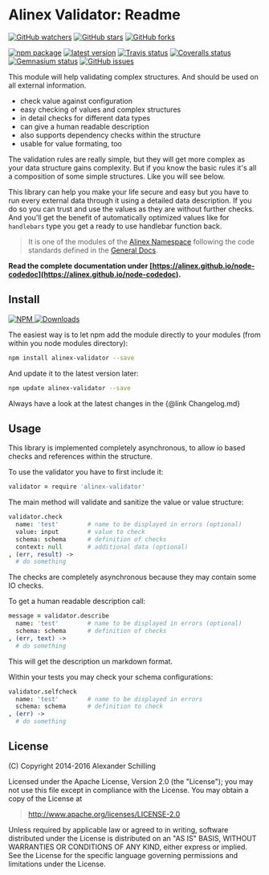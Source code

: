Alinex Validator: Readme
=================================================

[![GitHub watchers](
  https://img.shields.io/github/watchers/alinex/node-validator.svg?style=social&label=Watch&maxAge=2592000)](
  https://github.com/alinex/node-validator/subscription)<!-- {.hidden-small} -->
[![GitHub stars](
  https://img.shields.io/github/stars/alinex/node-validator.svg?style=social&label=Star&maxAge=2592000)](
  https://github.com/alinex/node-validator)
[![GitHub forks](
  https://img.shields.io/github/forks/alinex/node-validator.svg?style=social&label=Fork&maxAge=2592000)](
  https://github.com/alinex/node-validator)<!-- {.hidden-small} -->
<!-- {p:.right} -->

[![npm package](
  https://img.shields.io/npm/v/alinex-validator.svg?maxAge=2592000&label=latest%20version)](
  https://www.npmjs.com/package/alinex-validator)
[![latest version](
  https://img.shields.io/npm/l/alinex-validator.svg?maxAge=2592000)](
  #license)<!-- {.hidden-small} -->
[![Travis status](
  https://img.shields.io/travis/alinex/node-validator.svg?maxAge=2592000&label=develop)](
  https://travis-ci.org/alinex/node-validator)
[![Coveralls status](
  https://img.shields.io/coveralls/alinex/node-validator.svg?maxAge=2592000)](
  https://coveralls.io/r/alinex/node-validator?branch=master)
[![Gemnasium status](
  https://img.shields.io/gemnasium/alinex/node-validator.svg?maxAge=2592000)](
  https://gemnasium.com/alinex/node-validator)
[![GitHub issues](
  https://img.shields.io/github/issues/alinex/node-validator.svg?maxAge=2592000)](
  https://github.com/alinex/node-validator/issues)<!-- {.hidden-small} -->


This module will help validating complex structures. And should be used on all
external information.

- check value against configuration
- easy checking of values and complex structures
- in detail checks for different data types
- can give a human readable description
- also supports dependency checks within the structure
- usable for value formating, too

The validation rules are really simple, but they will get more complex as your
data structure gains complexity. But if you know the basic rules it's all
a composition of some simple structures. Like you will see below.

This library can help you make your life secure and easy but you have to run
every external data through it using a detailed data description. If you do so
you can trust and use the values as they are without further checks.
And you'll get the benefit of automatically optimized values like for `handlebars`
type you get a ready to use handlebar function back.

> It is one of the modules of the [Alinex Namespace](https://alinex.github.io/code.html)
> following the code standards defined in the [General Docs](https://alinex.github.io/develop).

__Read the complete documentation under
[https://alinex.github.io/node-codedoc](https://alinex.github.io/node-codedoc).__
<!-- {p: .hidden} -->


Install
-------------------------------------------------

[![NPM](https://nodei.co/npm/alinex-validator.png?downloads=true&downloadRank=true&stars=true)
 ![Downloads](https://nodei.co/npm-dl/alinex-validator.png?months=9&height=3)
](https://www.npmjs.com/package/alinex-validator)

The easiest way is to let npm add the module directly to your modules
(from within you node modules directory):

``` sh
npm install alinex-validator --save
```

And update it to the latest version later:

``` sh
npm update alinex-validator --save
```

Always have a look at the latest changes in the {@link Changelog.md}


Usage
-------------------------------------------------

This library is implemented completely asynchronous, to allow io based checks
and references within the structure.

To use the validator you have to first include it:

``` coffee
validator = require 'alinex-validator'
```

The main method will validate and sanitize the value or value structure:

``` coffee
validator.check
  name: 'test'        # name to be displayed in errors (optional)
  value: input        # value to check
  schema: schema      # definition of checks
  context: null       # additional data (optional)
, (err, result) ->
  # do something
```

The checks are completely asynchronous because they may contain some IO checks.

To get a human readable description call:

``` coffee
message = validator.describe
  name: 'test'        # name to be displayed in errors (optional)
  schema: schema      # definition of checks
, (err, text) ->
  # do something
```

This will get the description un markdown format.

Within your tests you may check your schema configurations:

``` coffee
validator.selfcheck
  name: 'test'        # name to be displayed in errors
  schema: schema      # definition to check
, (err) ->
  # do something
```


License
-------------------------------------------------

(C) Copyright 2014-2016 Alexander Schilling

Licensed under the Apache License, Version 2.0 (the "License");
you may not use this file except in compliance with the License.
You may obtain a copy of the License at

>  <http://www.apache.org/licenses/LICENSE-2.0>

Unless required by applicable law or agreed to in writing, software
distributed under the License is distributed on an "AS IS" BASIS,
WITHOUT WARRANTIES OR CONDITIONS OF ANY KIND, either express or implied.
See the License for the specific language governing permissions and
limitations under the License.
